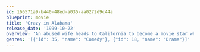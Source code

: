 ```yaml
---
id: 166571a9-b440-48ed-a035-aa0272d9c44a
blueprint: movie
title: 'Crazy in Alabama'
release_date: '1999-10-22'
overview: 'An abused wife heads to California to become a movie star while her nephew back in Alabama has to deal with a racially-motivated murder involving a corrupt sheriff.'
genres: '[{"id": 35, "name": "Comedy"}, {"id": 18, "name": "Drama"}]'
---
```

